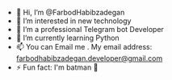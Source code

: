 - 👋 Hi, I’m @FarbodHabibzadegan
- 👀 I’m interested in new technology
- 👤 I’m a professional Telegram bot Developer
- 🌱 I’m currently learning Python
- 📫 You can Email me . My email address: farbodhabibzadegan.developer@gmail.com
- ⚡ Fun fact: I'm batman 🤣

<!---
FarbodHabibzadegan/FarbodHabibzadegan is a ✨ special ✨ repository because its `README.md` (this file) appears on your GitHub profile.
You can click the Preview link to take a look at your changes.
--->

